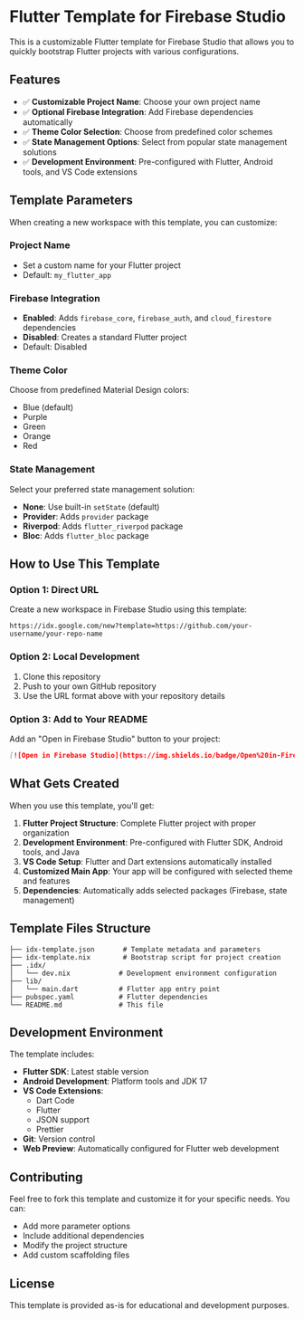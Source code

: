 # Flutter Template for Firebase Studio

This is a customizable Flutter template for Firebase Studio that allows you to quickly bootstrap Flutter projects with various configurations.

## Features

- ✅ **Customizable Project Name**: Choose your own project name
- ✅ **Optional Firebase Integration**: Add Firebase dependencies automatically
- ✅ **Theme Color Selection**: Choose from predefined color schemes
- ✅ **State Management Options**: Select from popular state management solutions
- ✅ **Development Environment**: Pre-configured with Flutter, Android tools, and VS Code extensions

## Template Parameters

When creating a new workspace with this template, you can customize:

### Project Name
- Set a custom name for your Flutter project
- Default: `my_flutter_app`

### Firebase Integration
- **Enabled**: Adds `firebase_core`, `firebase_auth`, and `cloud_firestore` dependencies
- **Disabled**: Creates a standard Flutter project
- Default: Disabled

### Theme Color
Choose from predefined Material Design colors:
- Blue (default)
- Purple
- Green  
- Orange
- Red

### State Management
Select your preferred state management solution:
- **None**: Use built-in `setState` (default)
- **Provider**: Adds `provider` package
- **Riverpod**: Adds `flutter_riverpod` package  
- **Bloc**: Adds `flutter_bloc` package

## How to Use This Template

### Option 1: Direct URL
Create a new workspace in Firebase Studio using this template:

```
https://idx.google.com/new?template=https://github.com/your-username/your-repo-name
```

### Option 2: Local Development
1. Clone this repository
2. Push to your own GitHub repository
3. Use the URL format above with your repository details

### Option 3: Add to Your README
Add an "Open in Firebase Studio" button to your project:

```markdown
[![Open in Firebase Studio](https://img.shields.io/badge/Open%20in-Firebase%20Studio-blue?logo=firebase)](https://idx.google.com/new?template=https://github.com/your-username/your-repo-name)
```

## What Gets Created

When you use this template, you'll get:

1. **Flutter Project Structure**: Complete Flutter project with proper organization
2. **Development Environment**: Pre-configured with Flutter SDK, Android tools, and Java
3. **VS Code Setup**: Flutter and Dart extensions automatically installed
4. **Customized Main App**: Your app will be configured with selected theme and features
5. **Dependencies**: Automatically adds selected packages (Firebase, state management)

## Template Files Structure

```
├── idx-template.json       # Template metadata and parameters
├── idx-template.nix        # Bootstrap script for project creation
├── .idx/
│   └── dev.nix            # Development environment configuration
├── lib/
│   └── main.dart          # Flutter app entry point
├── pubspec.yaml           # Flutter dependencies
└── README.md              # This file
```

## Development Environment

The template includes:

- **Flutter SDK**: Latest stable version
- **Android Development**: Platform tools and JDK 17
- **VS Code Extensions**: 
  - Dart Code
  - Flutter
  - JSON support
  - Prettier
- **Git**: Version control
- **Web Preview**: Automatically configured for Flutter web development

## Contributing

Feel free to fork this template and customize it for your specific needs. You can:

- Add more parameter options
- Include additional dependencies
- Modify the project structure
- Add custom scaffolding files

## License

This template is provided as-is for educational and development purposes.

